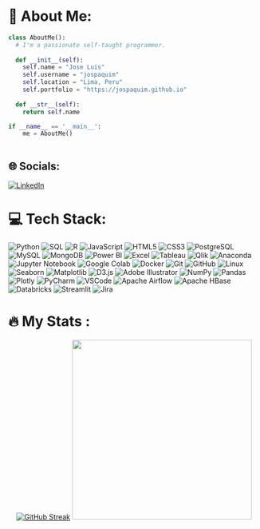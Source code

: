 # 💫 About Me:

```python
class AboutMe():
  # I'm a passionate self-taught programmer.
    
  def __init__(self):
    self.name = "Jose Luis"
    self.username = "jospaquim"
    self.location = "Lima, Peru"
    self.portfolio = "https://jospaquim.github.io"
  
  def __str__(self):
    return self.name

if __name__ == '__main__':
    me = AboutMe()
    
```



## 🌐 Socials:
[![LinkedIn](https://img.shields.io/badge/LinkedIn-%230077B5.svg?logo=linkedin&logoColor=white)](https://linkedin.com/in/jospaquim) 


# 💻 Tech Stack:

![Python](https://img.shields.io/badge/-Python-3670A0?style=plastic&logo=python&logoColor=white)
![SQL](https://img.shields.io/badge/-SQL-003B57?style=flat&logo=postgresql&logoColor=white)
![R](https://img.shields.io/badge/-R-276DC3?style=flat&logo=r&logoColor=white)
![JavaScript](https://img.shields.io/badge/-JavaScript-F7DF1E?style=flat&logo=javascript&logoColor=white)
![HTML5](https://img.shields.io/badge/-HTML5-E34F26?style=flat&logo=html5&logoColor=white)
![CSS3](https://img.shields.io/badge/-CSS3-1572B6?style=flat&logo=css3&logoColor=white)
![PostgreSQL](https://img.shields.io/badge/-PostgreSQL-336791?style=flat&logo=postgresql&logoColor=white)
![MySQL](https://img.shields.io/badge/-MySQL-4479A1?style=flat&logo=mysql&logoColor=white)
![MongoDB](https://img.shields.io/badge/-MongoDB-%234ea94b.svg?style=plastic&logo=mongodb&logoColor=white)
![Power BI](https://img.shields.io/badge/-Power%20BI-F2C811?style=flat&logo=powerbi&logoColor=white)
![Excel](https://img.shields.io/badge/-Excel-217346?style=flat&logo=microsoftexcel&logoColor=white)
![Tableau](https://img.shields.io/badge/-Tableau-E97627?style=flat&logo=tableau&logoColor=white)
![Qlik](https://img.shields.io/badge/-Qlik-0A9ED7?style=flat&logo=qlik&logoColor=white)
![Anaconda](https://img.shields.io/badge/-Anaconda-44A833?style=flat&logo=anaconda&logoColor=white)
![Jupyter Notebook](https://img.shields.io/badge/-Jupyter%20Notebook-F37626?style=flat&logo=jupyter&logoColor=white)
![Google Colab](https://img.shields.io/badge/-Google%20Colab-F9AB00?style=flat&logo=googlecolab&logoColor=white)
![Docker](https://img.shields.io/badge/-Docker-2496ED?style=flat&logo=docker&logoColor=white)
![Git](https://img.shields.io/badge/-Git-F05032?style=flat&logo=git&logoColor=white)
![GitHub](https://img.shields.io/badge/-GitHub-181717?style=flat&logo=github&logoColor=white)
![Linux](https://img.shields.io/badge/-Linux-FCC624?style=flat&logo=linux&logoColor=black)
![Seaborn](https://img.shields.io/badge/-Seaborn-181717?style=flat&logo=plotly&logoColor=white)
![Matplotlib](https://img.shields.io/badge/-Matplotlib-181717?style=flat&logo=plotly&logoColor=white)
![D3.js](https://img.shields.io/badge/-D3.js-F9A03C?style=flat&logo=d3.js&logoColor=white)
![Adobe Illustrator](https://img.shields.io/badge/-Adobe%20Illustrator-%23FF9A00.svg?style=plastic&logo=adobeillustrator&logoColor=white) 
![NumPy](https://img.shields.io/badge/-Numpy-%23013243.svg?style=plastic&logo=numpy&logoColor=white) 
![Pandas](https://img.shields.io/badge/-Pandas-%23150458.svg?style=plastic&logo=pandas&logoColor=white) 
![Plotly](https://img.shields.io/badge/-Plotly-%233F4F75.svg?style=plastic&logo=plotly&logoColor=white) 
![PyCharm](https://img.shields.io/badge/-PyCharm-000000?style=flat&logo=pycharm&logoColor=white)
![VSCode](https://img.shields.io/badge/-VSCode-007ACC?style=flat&logo=visualstudiocode&logoColor=white)
![Apache Airflow](https://img.shields.io/badge/-Apache%20Airflow-017CEE?style=flat&logo=apacheairflow&logoColor=white)
![Apache HBase](https://img.shields.io/badge/-Apache%20HBase-3B4252?style=flat&logo=apachehbase&logoColor=white)
![Databricks](https://img.shields.io/badge/-Databricks-FF3621?style=flat&logo=databricks&logoColor=white)
![Streamlit](https://img.shields.io/badge/-Streamlit-FF4B4B?style=flat&logo=streamlit&logoColor=white)
![Jira](https://img.shields.io/badge/-Jira-0052CC?style=flat&logo=jirasoftware&logoColor=white)


# 🔥 My Stats :

<p align=center>
  <div align=center>
        <a href="https://git.io/streak-stats">
          <img src="https://github-readme-streak-stats.herokuapp.com?user=jospaquim&theme=algolia&hide_border=true&mode=weekly" alt="GitHub Streak" /></a>
    <picture>
      <source srcset="https://github-readme-stats.vercel.app/api/top-langs?username=jospaquim&theme=algolia&hide_border=true&langs_count=6&layout=compact" media="(prefers-color-scheme: dark)" />
      <source srcset="https://github-readme-stats.vercel.app/api/top-langs?username=jospaquim&langs_count=6&layout=compact" media="(prefers-color-scheme: light), (prefers-color-scheme: no-preference)" />
      <img width="360" align="rigth" src="https://github-readme-stats.vercel.app/api/top-langs?username=jospaquim&langs_count=6&layout=compact" />
    </picture>
  </div>
</p>

